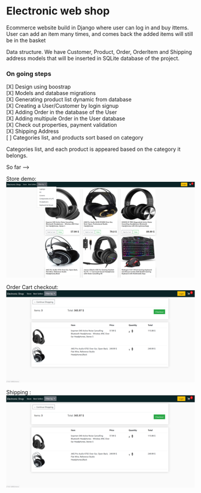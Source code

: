 # Electronic web shop

Ecommerce website build in Django where user can log in and buy ittems.
User can add an item many times, and comes back the added items will still be in the basket




Data structure.
We have Customer, Product, Order, OrderItem and Shipping address models that will be inserted in SQLite database of the project.



<h3> On going steps </h3>
[X]  Design using boostrap <br>
[X]  Models and database migrations <br>
[X]  Generating product list dynamic from database <br>
[X]  Creating a User/Customer by login signup <br>
[X]  Adding Order in the database of the User <br> 
[X]  Adding multipule Order in the User database <br>
[X]  Check out properties, payment validation <br>
[X]  Shipping Address <br>
[ ]  Categories list, and products sort based on category <br>



Categories list, and each product is appeared based on the category it belongs.

So far --> 

Store demo:
<img src="screenshot.png" alt="">


Order Cart checkout:
<img src="orderitems_total.png" alt="">


Shipping :
<img src="orderitems_total.png" alt="">